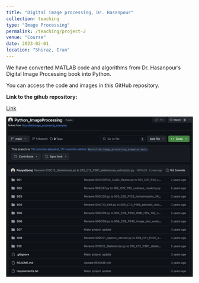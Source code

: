 ```yaml
---
title: "Digital image processing, Dr. Hasanpour"
collection: teaching
type: "Image Processing"
permalink: /teaching/project-2
venue: "Course"
date: 2023-02-01
location: "Shiraz, Iran"
---
```


We have converted MATLAB code and algorithms from Dr. Hasanpour’s Digital Image Processing book into Python. 

You can access the code and images in this GitHub repository.

**Link to the gihub repository:**

[Link](https://github.com/PouyaSonej/Python_ImageProcessing.git)

![images](/images/Project2.png)
